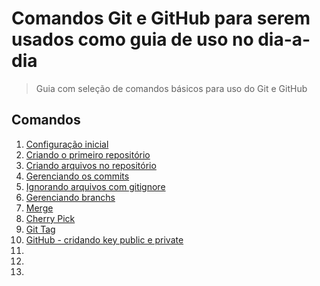 # Comandos Git e GitHub para serem usados como guia de uso no dia-a-dia

> Guia com seleção de comandos básicos para uso do Git e GitHub

## Comandos

1. [Configuração inicial](https://github.com/pedropbento/git-comandos/blob/main/1-configuracao-inicial.md)
2. [Criando o primeiro repositório](https://github.com/pedropbento/git-comandos/blob/main/2-primeiro-repositorio.md)
3. [Criando arquivos no repositório](https://github.com/pedropbento/git-comandos/blob/main/3-criar-arquivos-versionar.md)
4. [Gerenciando os commits](https://github.com/pedropbento/git-comandos/blob/main/5-ignorando-arquivos-gitignore.md)
5. [Ignorando arquivos com gitignore](https://github.com/pedropbento/git-comandos/blob/main/6-gerenciando-branchs.md)
6. [Gerenciando branchs](https://github.com/pedropbento/git-comandos/blob/main/6-gerenciando-branchs.md)
7. [Merge](https://github.com/pedropbento/git-comandos/blob/main/7-merge.md)
8. [Cherry Pick](https://github.com/pedropbento/git-comandos/blob/main/8-cherry-pick.md)
9. [Git Tag](https://github.com/pedropbento/git-comandos/blob/main/9-git-tag.md)
10. [GitHub - cridando key public e private](https://github.com/pedropbento/git-comandos/blob/main/10-git-remoto-criando-chaves-SSH.md)
11. []()
12. []()
13. []()

